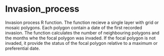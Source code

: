 # Invasion_process
Invasion process R function. The function recieve a single layer with grid or mosaic polygons. Each polygon contain a date of the first recorded invasion. The function calculates the number of neighbouring polygons and the months whe the focal polygon was invaded. If the focal polygon is not invaded, it provide the status of the focal polygon relative to a maximum or preferential date.
